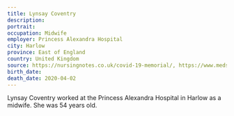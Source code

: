 ```yaml
---
title: Lynsay Coventry
description: 
portrait: 
occupation: Midwife
employer: Princess Alexandra Hospital
city: Harlow
province: East of England
country: United Kingdom
source: https://nursingnotes.co.uk/covid-19-memorial/, https://www.medscape.com/viewarticle/928154
birth_date: 
death_date: 2020-04-02
---
```


Lynsay Coventry worked at the Princess Alexandra Hospital in Harlow as a midwife. She was 54 years old.